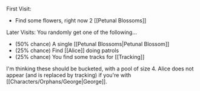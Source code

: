 First Visit:
- Find some flowers, right now 2 [[Petunal Blossoms]]

Later Visits: You randomly get one of the following...
* (50% chance) A single [[Petunal Blossoms|Petunal Blossom]]
* (25% chance) Find [[Alice]] doing patrols
* (25% chance) You find some tracks for [[Tracking]]

I'm thinking these should be bucketed, with a pool of size 4. Alice does not appear (and is replaced by tracking) if you're with [[Characters/Orphans/George|George]].